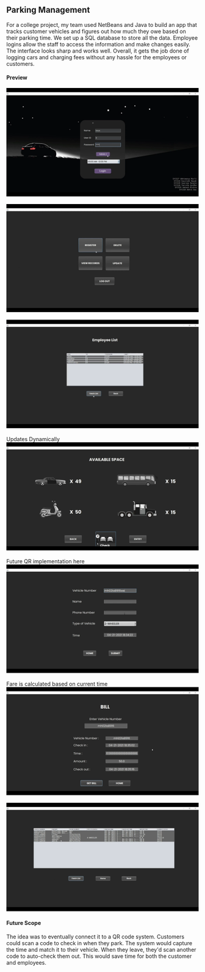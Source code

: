 ## Parking Management

For a college project, my team used NetBeans and Java to build an app that tracks customer vehicles and figures out how much they owe based on their parking time. We set up a SQL database to store all the data. Employee logins allow the staff to access the information and make changes easily. The interface looks sharp and works well. Overall, it gets the job done of logging cars and charging fees without any hassle for the employees or customers.



#### Preview 

![picture 1](./pictures/pic1.png)
<br></br>
![picture 2](./pictures/pic2.png)
<br></br>
![picture 3](./pictures/pic3.png)
<br></br>
Updates Dynamically
![picture 4](./pictures/pic4.png)
<br></br>
Future QR implementation here
![picture 5](./pictures/pic5.png)
<br></br>
Fare is calculated based on current time
![picture 6](./pictures/pic6.png)
<br></br>
![picture 7](./pictures/pic7.png)



#### Future Scope

The idea was to eventually connect it to a QR code system. Customers could scan a code to check in when they park. The system would capture the time and match it to their vehicle. When they leave, they'd scan another code to auto-check them out. This would save time for both the customer and employees.
